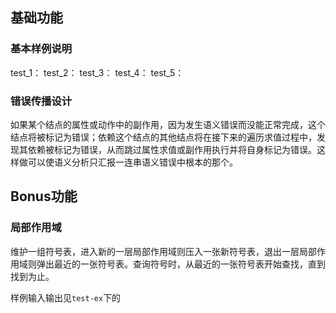 ## 基础功能

### 基本样例说明

test_1：
test_2：
test_3：
test_4：
test_5：

### 错误传播设计

如果某个结点的属性或动作中的副作用，因为发生语义错误而没能正常完成，这个结点将被标记为错误；依赖这个结点的其他结点将在接下来的遍历求值过程中，发现其依赖被标记为错误，从而跳过属性求值或副作用执行并将自身标记为错误。这样做可以使语义分析只汇报一连串语义错误中根本的那个。

## Bonus功能

### 局部作用域

维护一组符号表，进入新的一层局部作用域则压入一张新符号表，退出一层局部作用域则弹出最近的一张符号表。查询符号时，从最近的一张符号表开始查找，直到找到为止。

样例输入输出见`test-ex`下的

